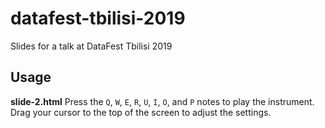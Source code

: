 # datafest-tbilisi-2019

Slides for a talk at DataFest Tbilisi 2019

## Usage

**slide-2.html** Press the `Q`, `W`, `E`, `R`, `U`, `I`, `O`, and `P` notes to play the instrument. Drag your cursor to the top of the screen to adjust the settings.